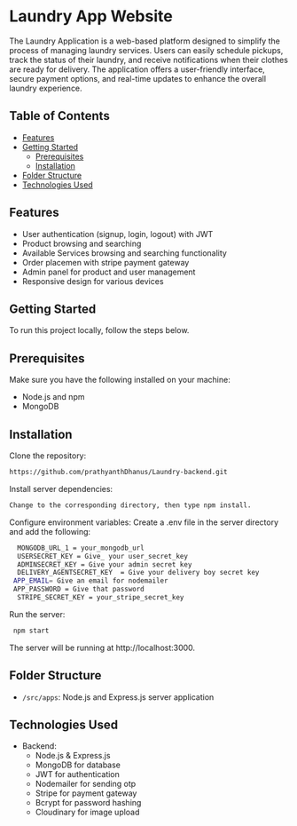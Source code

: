 # Laundry App Website

The Laundry Application is a web-based platform designed to simplify the process of managing laundry services. Users can easily schedule pickups, track the status of their laundry, and receive notifications when their clothes are ready for delivery. The application offers a user-friendly interface, secure payment options, and real-time updates to enhance the overall laundry experience.

## Table of Contents

- [Features](#features)
- [Getting Started](#getting-started)
  - [Prerequisites](#prerequisites)
  - [Installation](#installation)
- [Folder Structure](#folder-structure)
- [Technologies Used](#technologies-used)


## Features

- User authentication (signup, login, logout) with JWT
- Product browsing and searching
- Available Services browsing and searching functionality
- Order placemen with stripe payment gateway
- Admin panel for product and user management
- Responsive design for various devices

## Getting Started

To run this project locally, follow the steps below.

## Prerequisites

Make sure you have the following installed on your machine:

- Node.js and npm
- MongoDB

## Installation

Clone the repository:

```bash
https://github.com/prathyanthDhanus/Laundry-backend.git
```

Install server dependencies:

```bash
Change to the corresponding directory, then type npm install.
```


Configure environment variables:
Create a .env file in the server directory and add the following:

```bash
  MONGODB_URL_1 = your_mongodb_url
  USERSECRET_KEY = Give_ your user_secret_key
  ADMINSECRET_KEY = Give your admin secret key
  DELIVERY_AGENTSECRET_KEY  = Give your delivery boy secret key
 APP_EMAIL= Give an email for nodemailer
 APP_PASSWORD = Give that password
  STRIPE_SECRET_KEY = your_stripe_secret_key
```

Run the server:

```bash
 npm start
```


The server will be running at http://localhost:3000.

## Folder Structure
- `/src/apps`: Node.js and Express.js server application

## Technologies Used

- Backend:
  - Node.js & Express.js
  - MongoDB for database
  - JWT for authentication
  - Nodemailer for sending otp
  - Stripe for payment gateway
  - Bcrypt for password hashing
  - Cloudinary for image upload

